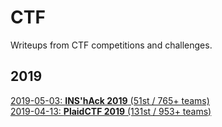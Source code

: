 # CTF

Writeups from CTF competitions and challenges.

## 2019

[2019-05-03: **INS'hAck 2019** (51st / 765+ teams)](https://github.com/zhengzufu/ctf/tree/master/2019/2019-05-03-inshack)<br/>
[2019-04-13: **PlaidCTF 2019** (131st / 953+ teams)](https://github.com/zhengzufu/ctf/tree/master/2019/2019-04-13-plaidctf)
